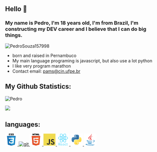 ## Hello 👋

### My name is Pedro, I'm 18 years old, I'm from Brazil, I'm constructing my DEV career and I believe that I can do big things.

<p align="left"> <img src="https://komarev.com/ghpvc/?username=PedroSouza157998&label=Profile%20views&color=0e75b6&style=flat" alt="PedroSouza157998" /> </p>

- born and raised in Pernambuco
- My main language programing is javascript, but also use a lot python
- I like very program marathon
- Contact email: pams@cin.ufpe.br


## My Github Statistics:
<p><img align="center" src="https://github-readme-stats.vercel.app/api?username=PedroSouza157998&show_icons=true&locale=en" alt="Pedro" /></p>
  <img aling="left" src="https://github-readme-stats.vercel.app/api/top-langs/?username=PedroSouza157998&&langs_count=8&count_private=true&layout=compact&hide=Jupyter%20Notebook"/>



## languages: 

<p align="left"> 
  <a href="https://www.w3schools.com/css/" target="_blank"> <img src="https://raw.githubusercontent.com/devicons/devicon/master/icons/css3/css3-original-wordmark.svg" alt="css3" width="40" height="40"/> </a> <a href="https://git-scm.com/" target="_blank"> <img src="https://www.vectorlogo.zone/logos/git-scm/git-scm-icon.svg" alt="git" width="40" height="40"/> </a> <a href="https://www.w3.org/html/" target="_blank"> <img src="https://raw.githubusercontent.com/devicons/devicon/master/icons/html5/html5-original-wordmark.svg" alt="html5" width="40" height="40"/> </a><a href="https://developer.mozilla.org/en-US/docs/Web/JavaScript" target="_blank"> <img src="https://raw.githubusercontent.com/devicons/devicon/master/icons/javascript/javascript-original.svg" alt="javascript" width="40" height="40"/> </a>  <a href="https://reactjs.org/" target="_blank"> <img src="https://raw.githubusercontent.com/devicons/devicon/master/icons/react/react-original-wordmark.svg" alt="react" width="40" height="40"/> </a> <a href="https://www.python.org" target="_blank"> <img src="https://raw.githubusercontent.com/devicons/devicon/master/icons/python/python-original.svg" alt="typescript" width="40" height="40"/> </a><a href="https://www.java.com" target="_blank"> <img src="https://raw.githubusercontent.com/devicons/devicon/master/icons/java/java-original.svg" alt="Java" width="40" height="40"/> </a> 
</p>
